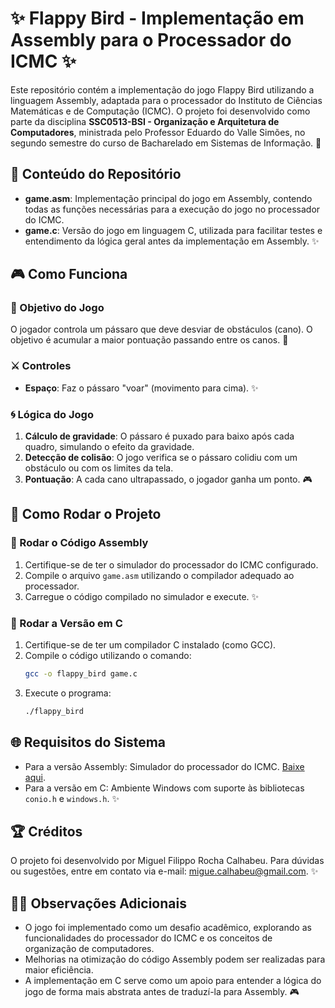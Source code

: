 # ✨ Flappy Bird - Implementação em Assembly para o Processador do ICMC ✨

Este repositório contém a implementação do jogo Flappy Bird utilizando a linguagem Assembly, adaptada para o processador do Instituto de Ciências Matemáticas e de Computação (ICMC). O projeto foi desenvolvido como parte da disciplina **SSC0513-BSI - Organização e Arquitetura de Computadores**, ministrada pelo Professor Eduardo do Valle Simões, no segundo semestre do curso de Bacharelado em Sistemas de Informação. 🌟

## 🔖 Conteúdo do Repositório

- **game.asm**: Implementação principal do jogo em Assembly, contendo todas as funções necessárias para a execução do jogo no processador do ICMC.
- **game.c**: Versão do jogo em linguagem C, utilizada para facilitar testes e entendimento da lógica geral antes da implementação em Assembly. ✨

## 🎮 Como Funciona

### 🔄 Objetivo do Jogo
O jogador controla um pássaro que deve desviar de obstáculos (cano). O objetivo é acumular a maior pontuação passando entre os canos. 🌟

### ⚔️ Controles
- **Espaço**: Faz o pássaro "voar" (movimento para cima). ✨

### 🌀 Lógica do Jogo
1. **Cálculo de gravidade**: O pássaro é puxado para baixo após cada quadro, simulando o efeito da gravidade.
2. **Detecção de colisão**: O jogo verifica se o pássaro colidiu com um obstáculo ou com os limites da tela.
3. **Pontuação**: A cada cano ultrapassado, o jogador ganha um ponto. 🎮

## 🔧 Como Rodar o Projeto

### 📁 Rodar o Código Assembly

1. Certifique-se de ter o simulador do processador do ICMC configurado.
2. Compile o arquivo `game.asm` utilizando o compilador adequado ao processador.
3. Carregue o código compilado no simulador e execute. ✨

### 🔧 Rodar a Versão em C

1. Certifique-se de ter um compilador C instalado (como GCC).
2. Compile o código utilizando o comando:
   ```bash
   gcc -o flappy_bird game.c
   ```
3. Execute o programa:
   ```bash
   ./flappy_bird
   ```

## 🌐 Requisitos do Sistema
- Para a versão Assembly: Simulador do processador do ICMC. [Baixe aqui](https://gitlab.com/simoesusp/disciplinas/-/blob/master/SSC0513-BSI_Organizacao-e-Arquitetura-de-Computadores/Simulador_Windows_Tudo_Pronto_F%C3%A1cil.zip?ref_type=heads).
- Para a versão em C: Ambiente Windows com suporte às bibliotecas `conio.h` e `windows.h`. ✨

## 🏆 Créditos
O projeto foi desenvolvido por Miguel Filippo Rocha Calhabeu. Para dúvidas ou sugestões, entre em contato via e-mail: migue.calhabeu@gmail.com. ✨

## 🕵️‍♂️ Observações Adicionais
- O jogo foi implementado como um desafio acadêmico, explorando as funcionalidades do processador do ICMC e os conceitos de organização de computadores.
- Melhorias na otimização do código Assembly podem ser realizadas para maior eficiência.
- A implementação em C serve como um apoio para entender a lógica do jogo de forma mais abstrata antes de traduzí-la para Assembly. 🎮
